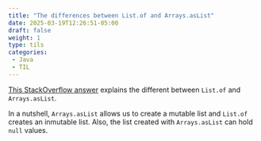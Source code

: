 ```yaml
---
title: "The differences between List.of and Arrays.asList"
date: 2025-03-19T12:26:51-05:00
draft: false
weight: 1
type: tils
categories:
 - Java
 - TIL
---
```


[This StackOverflow answer](https://stackoverflow.com/a/46579348/6297127) explains the different between `List.of` and `Arrays.asList`.

In a nutshell, `Arrays.asList` allows us to create a mutable list and `List.of` creates an inmutable list. Also, the list created with `Arrays.asList` can hold `null` values.
